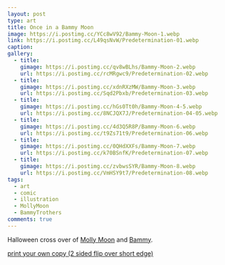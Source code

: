 ```yaml
---
layout: post
type: art
title: Once in a Bammy Moon
image: https://i.postimg.cc/YCc8wV92/Bammy-Moon-1.webp
link: https://i.postimg.cc/L49qsNvW/Predetermination-01.webp
caption: 
gallery:
  - title: 
    gimage: https://i.postimg.cc/qv8wBLhs/Bammy-Moon-2.webp
    url: https://i.postimg.cc/rcMRgwc9/Predetermination-02.webp
  - title: 
    gimage: https://i.postimg.cc/xdnRXzMW/Bammy-Moon-3.webp
    url: https://i.postimg.cc/Sqd2Pbxb/Predetermination-03.webp
  - title: 
    gimage: https://i.postimg.cc/hGs0Tt0h/Bammy-Moon-4-5.webp
    url: https://i.postimg.cc/8NCJQX7J/Predetermination-04-05.webp
  - title: 
    gimage: https://i.postimg.cc/4d3Q5R8P/Bammy-Moon-6.webp
    url: https://i.postimg.cc/t9Zs71t9/Predetermination-06.webp
  - title: 
    gimage: https://i.postimg.cc/0QHdXXFs/Bammy-Moon-7.webp
    url: https://i.postimg.cc/k70BSnfK/Predetermination-07.webp
  - title: 
    gimage: https://i.postimg.cc/zvbwsSYR/Bammy-Moon-8.webp
    url: https://i.postimg.cc/VmHSY9t7/Predetermination-08.webp
tags:
  - art
  - comic
  - illustration
  - MollyMoon
  - BammyTrothers
comments: true
---
```

Halloween cross over of [Molly Moon](https://www.tiktok.com/@mollymoonn2) and [Bammy](https://www.tiktok.com/@bammytrothers).

[print your own copy (2 sided flip over short edge)](https://drive.google.com/file/d/1MKcWeXE6fHKp3FuCrcgqn2dfqCSg5MRj/view?usp=sharing)
